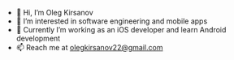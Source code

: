 - 👋  Hi, I’m Oleg Kirsanov
- 👀  I’m interested in software engineering and mobile apps
- 🌱  Currently I’m working as an iOS developer and learn Android development
- 📫  Reach me at olegkirsanov22@gmail.com

<!---
kirsanov-ios/kirsanov-ios is a ✨ special ✨ repository because its `README.md` (this file) appears on your GitHub profile.
You can click the Preview link to take a look at your changes.
--->

